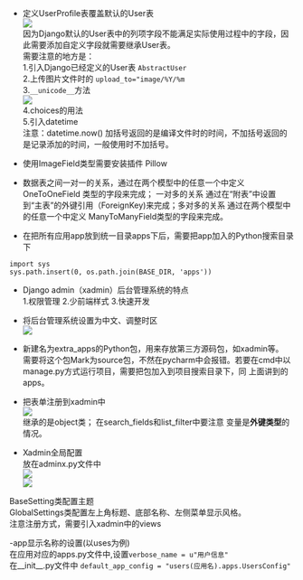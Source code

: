 - 定义UserProfile表覆盖默认的User表  
![](http://i.imgur.com/tBHRcFa.png)  
因为Django默认的User表中的列项字段不能满足实际使用过程中的字段，因此需要添加自定义字段就需要继承User表。  
需要注意的地方是：  
1.引入Django已经定义的User表 `AbstractUser`  
2.上传图片文件时的 `upload_to="image/%Y/%m`  
3.`__unicode__`方法  
![](http://i.imgur.com/A7sXVYR.png)  
4.choices的用法  
5.引入datetime  
注意：datetime.now() 加括号返回的是编译文件时的时间，不加括号返回的是记录添加的时间，一般使用时不加括号。  

- 使用ImageField类型需要安装插件 Pillow  
- 数据表之间一对一的关系，通过在两个模型中的任意一个中定义 OneToOneField 类型的字段来完成； 一对多的关系 通过在“附表”中设置到“主表”的外键引用（ForeignKey)来完成；多对多的关系 通过在两个模型中的任意一个中定义 ManyToManyField类型的字段来完成。  
- 在把所有应用app放到统一目录apps下后，需要把app加入的Python搜索目录下  
```
import sys  
sys.path.insert(0, os.path.join(BASE_DIR, 'apps'))
```
- Django admin（xadmin）后台管理系统的特点  
1.权限管理 2.少前端样式 3.快速开发

- 将后台管理系统设置为中文、调整时区  
![](http://i.imgur.com/8Q1tYDr.png)  

- 新建名为extra_apps的Python包，用来存放第三方源码包，如xadmin等。  
需要将这个包Mark为source包，不然在pycharm中会报错。若要在cmd中以manage.py方式运行项目，需要把包加入到项目搜索目录下，同 上面讲到的apps。

- 把表单注册到xadmin中  
![](http://i.imgur.com/vObsx7B.png)  
继承的是object类； 在search_fields和list_filter中要注意 变量是**外键类型**的情况。

- Xadmin全局配置  
放在adminx.py文件中  
![](http://i.imgur.com/z6aEzHx.png)  
![](http://i.imgur.com/UCuSxds.png)  

BaseSetting类配置主题  
GlobalSettings类配置左上角标题、底部名称、左侧菜单显示风格。  
注意注册方式，需要引入xadmin中的views  

-app显示名称的设置(以uses为例)  
在应用对应的apps.py文件中,设置`verbose_name = u"用户信息"`  
在__init__.py文件中 `default_app_config = "users(应用名).apps.UsersConfig"`  

